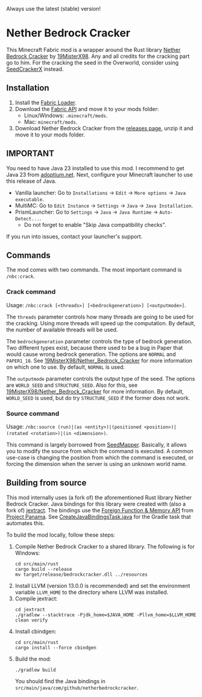 Always use the latest (stable) version!

# Nether Bedrock Cracker
This Minecraft Fabric mod is a wrapper around the Rust library [Nether Bedrock Cracker](https://github.com/19MisterX98/Nether_Bedrock_Cracker) by [19MisterX98](https://github.com/19MisterX98). Any and all credits for the cracking part go to him. For the cracking the seed in the Overworld, consider using [SeedCrackerX](https://github.com/19MisterX98/SeedcrackerX) instead.

## Installation
1. Install the [Fabric Loader](https://fabricmc.net/use/).
2. Download the [Fabric API](https://minecraft.curseforge.com/projects/fabric/) and move it to your mods folder:
    - Linux/Windows: `.minecraft/mods`.
    - Mac: `minecraft/mods`.
3. Download Nether Bedrock Cracker from the [releases page](https://github.com/xpple/NetherBedrockCracker/releases), unzip it and move it to your mods folder.

## IMPORTANT
You need to have Java 23 installed to use this mod. I recommend to get Java 23 from [adoptium.net](https://adoptium.net/temurin/releases/?version=23). Next, configure your Minecraft launcher to use this release of Java.
- Vanilla launcher: Go to `Installations` -> `Edit` -> `More options` -> `Java executable`.
- MultiMC: Go to `Edit Instance` -> `Settings` -> `Java` -> `Java Installation`.
- PrismLauncher: Go to `Settings` -> `Java` -> `Java Runtime` -> `Auto-Detect...`.
    - Do not forget to enable "Skip Java compatibility checks".

If you run into issues, contact your launcher's support.

## Commands
The mod comes with two commands. The most important command is `/nbc:crack`.

### Crack command
Usage: `/nbc:crack [<threads>] [<bedrockgeneration>] [<outputmode>]`.

The `threads` parameter controls how many threads are going to be used for the cracking. Using more threads will speed up the computation. By default, the number of available threads will be used.

The `bedrockgeneration` parameter controls the type of bedrock generation. Two different types exist, because there used to be a bug in Paper that would cause wrong bedrock generation. The options are `NORMAL` and `PAPER1_18`. See [19MisterX98/Nether_Bedrock_Cracker](https://github.com/19MisterX98/Nether_Bedrock_Cracker?tab=readme-ov-file#papermc-servers) for more information on which one to use. By default, `NORMAL` is used.

The `outputmode` parameter controls the output type of the seed. The options are `WORLD_SEED` and `STRUCTURE_SEED`. Also for this, see [19MisterX98/Nether_Bedrock_Cracker](https://github.com/19MisterX98/Nether_Bedrock_Cracker?tab=readme-ov-file#user-specified-seeds) for more information. By default, `WORLD_SEED` is used, but do try `STRUCTURE_SEED` if the former does not work.

### Source command
Usage: `/nbc:source (run)|(as <entity>)|(positioned <position>)|(rotated <rotation>)|(in <dimension>)`.

This command is largely borrowed from [SeedMapper](https://github.com/xpple/SeedMapper). Basically, it allows you to modify the source from which the command is executed. A common use-case is changing the position from which the command is executed, or forcing the dimension when the server is using an unknown world name.

## Building from source
This mod internally uses (a fork of) the aforementioned Rust library Nether Bedrock Cracker. Java bindings for this library were created with (also a fork of) [jextract](https://github.com/openjdk/jextract). The bindings use the [Foreign Function & Memory API](https://openjdk.org/jeps/454) from [Project Panama](https://openjdk.org/projects/panama/). See [CreateJavaBindingsTask.java](https://github.com/xpple/NetherBedrockCracker/blob/master/buildSrc/src/main/java/dev/xpple/netherbedrockcracker/buildscript/CreateJavaBindingsTask.java) for the Gradle task that automates this.

To build the mod locally, follow these steps:

1. Compile Nether Bedrock Cracker to a shared library. The following is for Windows:
   ```shell
   cd src/main/rust
   cargo build --release
   mv target/release/bedrockcracker.dll ../resources
   ```
2. Install LLVM (version 13.0.0 is recommended) and set the environment variable `LLVM_HOME` to the directory where LLVM was installed.
3. Compile jextract:
   ```shell
   cd jextract
   ./gradlew --stacktrace -Pjdk_home=$JAVA_HOME -Pllvm_home=$LLVM_HOME clean verify
   ```
4. Install cbindgen:
   ```shell
   cd src/main/rust
   cargo install --force cbindgen
   ```
5. Build the mod:
   ```shell
   ./gradlew build
   ```
   You should find the Java bindings in `src/main/java/com/github/netherbedrockcracker`.
